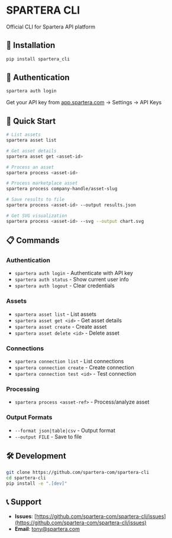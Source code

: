 # SPARTERA CLI

Official CLI for Spartera API platform

## 🚀 Installation

```bash
pip install spartera_cli
```

## 🔐 Authentication

```bash
spartera auth login
```

Get your API key from [app.spartera.com](https://app.spartera.com) → Settings → API Keys

## 📖 Quick Start

```bash
# List assets
spartera asset list

# Get asset details
spartera asset get <asset-id>

# Process an asset
spartera process <asset-id>

# Process marketplace asset
spartera process company-handle/asset-slug

# Save results to file
spartera process <asset-id> --output results.json

# Get SVG visualization
spartera process <asset-id> --svg --output chart.svg
```

## 📋 Commands

### Authentication
- `spartera auth login` - Authenticate with API key
- `spartera auth status` - Show current user info
- `spartera auth logout` - Clear credentials

### Assets
- `spartera asset list` - List assets
- `spartera asset get <id>` - Get asset details
- `spartera asset create` - Create asset
- `spartera asset delete <id>` - Delete asset

### Connections
- `spartera connection list` - List connections
- `spartera connection create` - Create connection
- `spartera connection test <id>` - Test connection

### Processing
- `spartera process <asset-ref>` - Process/analyze asset

### Output Formats
- `--format json|table|csv` - Output format
- `--output FILE` - Save to file

## 🛠️ Development

```bash
git clone https://github.com/spartera-com/spartera-cli
cd spartera-cli
pip install -e ".[dev]"
```

## 📞 Support

- **Issues**: [https://github.com/spartera-com/spartera-cli/issues](https://github.com/spartera-com/spartera-cli/issues)
- **Email**: tony@spartera.com
